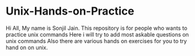 # Unix-Hands-on-Practice
Hi All,
My name is Sonjil Jain.
This repository is for people who wants to practice unix commands
Here i will try to add most askable questions on unix commands
Also there are various hands on exercises for you to try hand on on unix.

